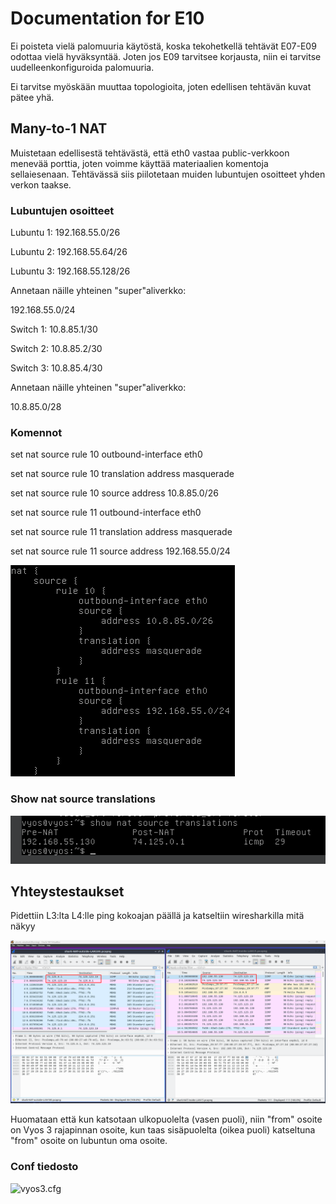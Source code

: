 # Documentation for E10

Ei poisteta vielä palomuuria käytöstä, koska tekohetkellä tehtävät E07-E09 odottaa vielä hyväksyntää. Joten jos E09 tarvitsee korjausta, niin ei tarvitse uudelleenkonfiguroida palomuuria.

Ei tarvitse myöskään muuttaa topologioita, joten edellisen tehtävän kuvat pätee yhä.

## Many-to-1 NAT

Muistetaan edellisestä tehtävästä, että eth0 vastaa public-verkkoon menevää porttia, joten voimme käyttää materiaalien komentoja sellaiesenaan. Tehtävässä siis piilotetaan muiden lubuntujen osoitteet yhden verkon taakse.

### Lubuntujen osoitteet

Lubuntu 1: 192.168.55.0/26

Lubuntu 2: 192.168.55.64/26

Lubuntu 3: 192.168.55.128/26

Annetaan näille yhteinen "super"aliverkko:

192.168.55.0/24

Switch 1: 10.8.85.1/30

Switch 2: 10.8.85.2/30

Switch 3: 10.8.85.4/30

Annetaan näille yhteinen "super"aliverkko:

10.8.85.0/28

### Komennot

set nat source rule 10 outbound-interface eth0

set nat source rule 10 translation address masquerade

set nat source rule 10 source address 10.8.85.0/26

set nat source rule 11 outbound-interface eth0

set nat source rule 11 translation address masquerade

set nat source rule 11 source address 192.168.55.0/24

![nat vyos 3 conf](./E10/nat%20config.png)

### Show nat source translations

![nat translations](./E10/natsource.png)

## Yhteystestaukset

Pidettiin L3:lta L4:lle ping kokoajan päällä ja katseltiin wiresharkilla mitä näkyy

![wireshark NAT](./E10/wiresharkNAT.png)

Huomataan että kun katsotaan ulkopuolelta (vasen puoli), niin "from" osoite on Vyos 3 rajapinnan osoite, kun taas sisäpuolelta (oikea puoli) katseltuna "from" osoite on lubuntun oma osoite.

### Conf tiedosto

![vyos3.cfg](./E10/vyos3.cfg)
